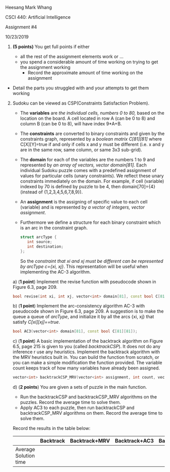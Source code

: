 Heesang Mark Whang

CSCI 440: Artificial Intelligence

Assignment #4

10/23/2019

1. **(5 points)** You get full points if either
   
   * all the rest of the assignment elements work or ...
   * you spend a considerable amount of time working on trying to get the assignment working
     * Record the approximate amount of time working on the assignment
  * Detail the parts you struggled with and your attempts to get them working

2. Sudoku can be viewed as CSP(Constraints Satisfaction Problem).
   * The **variables** are *the individual cells, numbers 0 to 80,* based on the location on the board. A cell located in row A (can be 0 to 8) and column B (can be 0 to 8), will have index 9*A+B.
   
   * The **constraints** are converted to binary constraints and given by the constraints graph, represented by a *boolean matrix C\[81]\[81]* where C\[X]\[Y]=true if and only if cells x and y must be different (i.e. x and y are in the same row, same column, or same 3x3 sub-grid).
   
   * The **domain** for each of the variables are the numbers 1 to 9 and represented by *an array of vectors, vector<int> domain\[81].* Each individual Sudoku puzzle comes with a predefined assignment of values for particular cells (unary constraints). We reflect these unary constraints immediately on the domain. For example, if cell (variable) indexed by 70 is defined by puzzle to be 4, then domain\[70]={4} (instead of {1,2,3,4,5,6,7,8,9}).
   
   * An **assignment** is the assigning of specific value to each cell (variable) and is represented by *a vector of integers, vector<int> assignment*.
   
   * Furthermore we define a structure for each binary constraint which is an arc in the constraint graph.
   
     ```C++
     struct arcType {
     	int source;
     	int destination;
     };
     ```
   
     So the *constraint that xi and xj must be different can be represented by arcType c={xi, xj}*. This representation will be useful when implementing the AC-3 algorithm.
     
   
   a) (**1 point**) Implement the revise function with pseudocode shown in Figure 6.3, page 209.
   
   ```C++
   bool revise(int xi, int xj, vector<int> domain[81], const bool C[81][81]);
   ```
   
   b) (**1 point**) Implement the arc-consistency algorithm AC-3 with pseudocode shown in Figure 6.3, page 209. A suggestion is to make the queue a queue of *arcType*, and initialize it by all the arcs {xi, xj} that satisfy *C\[xi]\[xj]==true*.
   
   ```C++
   bool AC3(vector<int> domain[81], const bool C[81][81]);
   ```
   
   c) (**1 point**) A basic implementation of the backtrack algorithm on Figure 6.5, page 215 is given to you (called *backtrackCSP*). It does not do any inference r use any heuristics. Implement the backtrack algorithm with the MRV heuristics built in. You can build the function from scratch, or you can make a simple modification the function provided. The variable count keeps track of how many variables have already been assigned.
   
   ```C++
   vector<int> backtrackCSP_MRV(vector<int> assignment, int count, vector<int> domain[81], const bool C[81][81]);
   ```
   
   d) (**2 points**) You are given a sets of puzzle in the main function.
   
   * Run the backtrackCSP and backtrackCSP_MRV algorithms on the puzzles. Record the average time to solve them.
   * Apply AC3 to each puzzle, then run backtrackCSP and backtrackCSP_MRV algorithms on them. Record the average time to solve them.
   
   Record the results in the table below:
   
   |                       | Backtrack | Backtrack+MRV | Backtrack+AC3 | Backtrack+AC3+MRV |
   | --------------------- | --------- | ------------- | ------------- | ----------------- |
   | Average Solution time |           |               |               |                   |
   
   


